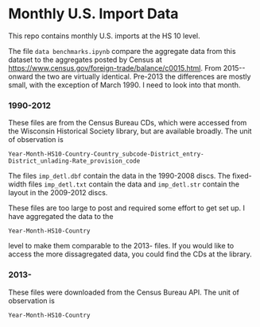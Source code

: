 # Monthly U.S. Import Data

This repo contains monthly U.S. imports at the HS 10 level. 

The file `data benchmarks.ipynb` compare the aggregate data from this dataset to the aggregates posted by Census at https://www.census.gov/foreign-trade/balance/c0015.html. From 2015--onward the two are virtually identical. Pre-2013 the differences are mostly small, with the exception of March 1990. I need to look into that month. 

### 1990-2012
These files are from the Census Bureau CDs, which were accessed from the Wisconsin Historical Society library, but are available broadly. The unit of observation is

```Year-Month-HS10-Country-Country_subcode-District_entry-District_unlading-Rate_provision_code```

The files `imp_detl.dbf` contain the data in the 1990-2008 discs. The fixed-width files `imp_detl.txt` contain the data and `imp_detl.str` contain the layout in the 2009-2012 discs.

These files are too large to post and required some effort to get set up. I have aggregated the data to the 

```Year-Month-HS10-Country``` 

level to make them comparable to the 2013- files. If you would like to access the more dissagregated data, you could find the CDs at the library. 

### 2013-
These files were downloaded from the Census Bureau API. The unit of observation is

```Year-Month-HS10-Country```
